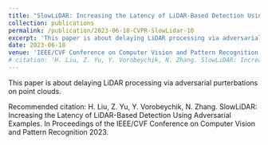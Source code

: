 ```yaml
---
title: "SlowLiDAR: Increasing the Latency of LiDAR-Based Detection Using Adversarial Examples"
collection: publications
permalink: /publication/2023-06-18-CVPR-SlowLidar-10
excerpt: 'This paper is about delaying LiDAR processing via adversarial purterbations on point clouds.'
date: 2023-06-18
venue: 'IEEE/CVF Conference on Computer Vision and Pattern Recognition'
# citation: 'H. Liu, Z. Yu, Y. Vorobeychik, N. Zhang. SlowLiDAR: Increasing the Latency of LiDAR-Based Detection Using Adversarial Examples. In Proceedings of the IEEE/CVF Conference on Computer Vision and Pattern Recognition 2023.'
---
```

This paper is about delaying LiDAR processing via adversarial purterbations on point clouds.

Recommended citation: H. Liu, Z. Yu, Y. Vorobeychik, N. Zhang. SlowLiDAR: Increasing the Latency of LiDAR-Based Detection Using Adversarial Examples. In Proceedings of the IEEE/CVF Conference on Computer Vision and Pattern Recognition 2023.
